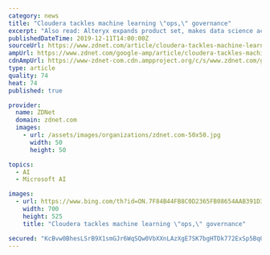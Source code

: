 ```yaml
---
category: news
title: "Cloudera tackles machine learning \"ops,\" governance"
excerpt: "Also read: Alteryx expands product set, makes data science acquisition The major cloud providers are no strangers to MLOps either. For example, Azure Machine Learning has experiment management built in (and announced in April that it was joining the MLflow project) and Amazon Web Services announced several ML capabilities last week at its re ..."
publishedDateTime: 2019-12-11T14:00:00Z
sourceUrl: https://www.zdnet.com/article/cloudera-tackles-machine-learning-ops-governance/
ampUrl: https://www.zdnet.com/google-amp/article/cloudera-tackles-machine-learning-ops-governance/
cdnAmpUrl: https://www-zdnet-com.cdn.ampproject.org/c/s/www.zdnet.com/google-amp/article/cloudera-tackles-machine-learning-ops-governance/
type: article
quality: 74
heat: 74
published: true

provider:
  name: ZDNet
  domain: zdnet.com
  images:
    - url: /assets/images/organizations/zdnet.com-50x50.jpg
      width: 50
      height: 50

topics:
  - AI
  - Microsoft AI

images:
  - url: https://www.bing.com/th?id=ON.7F84B44FB8C0D2365FB08654AAB391D3
    width: 700
    height: 525
    title: "Cloudera tackles machine learning \"ops,\" governance"

secured: "KcBvw0BhesLSrB9X1smGJr6WqSQw0VbXXnLAzXgE7SK7bgHTDk772ExSp5BqQUW1amTSShwW5CAuBEDr/w3byONFWAs73WDQgxYO8kTKolH30feupbJu9HJJgYRSOFL5DjwWN/zWMGHB+sP1HQ3nesbg+1VtCtyD+/N0c2EJZ4FAo6dkw++q/IRaZTXjG4l3Ia3f7HlqWtJCpyo1JsB49qItH/KMSqvHAal4vsn3paNek1bV7xUdkg3YgYawOIWwWTfEVd8jNwLtkdoTaEOqpA==;0MeIuMME8eg6CELZlv4jrg=="
---
```


